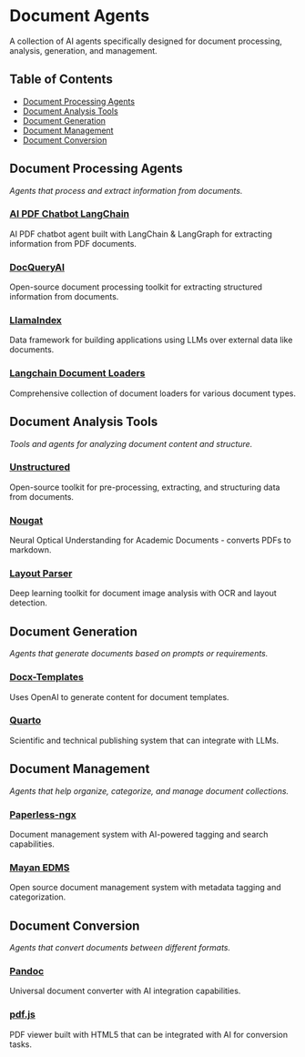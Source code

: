 # Document Agents

A collection of AI agents specifically designed for document processing, analysis, generation, and management.

## Table of Contents

- [Document Processing Agents](#document-processing-agents)
- [Document Analysis Tools](#document-analysis-tools)
- [Document Generation](#document-generation)
- [Document Management](#document-management)
- [Document Conversion](#document-conversion)

## Document Processing Agents

*Agents that process and extract information from documents.*

### [AI PDF Chatbot LangChain](https://github.com/mayooear/ai-pdf-chatbot-langchain)

AI PDF chatbot agent built with LangChain & LangGraph for extracting information from PDF documents.

### [DocQueryAI](https://github.com/impira/docquery)

Open-source document processing toolkit for extracting structured information from documents.

### [LlamaIndex](https://github.com/jerryjliu/llama_index)

Data framework for building applications using LLMs over external data like documents.

### [Langchain Document Loaders](https://python.langchain.com/docs/modules/data_connection/document_loaders/)

Comprehensive collection of document loaders for various document types.

## Document Analysis Tools

*Tools and agents for analyzing document content and structure.*

### [Unstructured](https://github.com/Unstructured-IO/unstructured)

Open-source toolkit for pre-processing, extracting, and structuring data from documents.

### [Nougat](https://github.com/facebookresearch/nougat)

Neural Optical Understanding for Academic Documents - converts PDFs to markdown.

### [Layout Parser](https://github.com/Layout-Parser/layout-parser)

Deep learning toolkit for document image analysis with OCR and layout detection.

## Document Generation

*Agents that generate documents based on prompts or requirements.*

### [Docx-Templates](https://github.com/openai/openai-cookbook/blob/main/examples/How_to_generate_and_save_images_with_DALL-E.ipynb)

Uses OpenAI to generate content for document templates.

### [Quarto](https://github.com/quarto-dev/quarto-cli)

Scientific and technical publishing system that can integrate with LLMs.

## Document Management

*Agents that help organize, categorize, and manage document collections.*

### [Paperless-ngx](https://github.com/paperless-ngx/paperless-ngx)

Document management system with AI-powered tagging and search capabilities.

### [Mayan EDMS](https://gitlab.com/mayan-edms/mayan-edms)

Open source document management system with metadata tagging and categorization.

## Document Conversion

*Agents that convert documents between different formats.*

### [Pandoc](https://github.com/jgm/pandoc)

Universal document converter with AI integration capabilities.

### [pdf.js](https://github.com/mozilla/pdf.js)

PDF viewer built with HTML5 that can be integrated with AI for conversion tasks.
